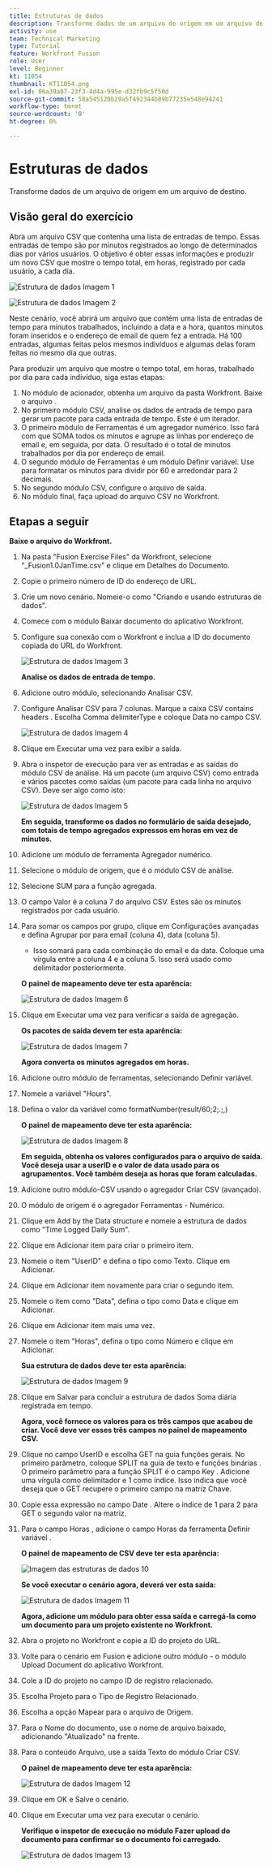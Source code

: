 ```yaml
---
title: Estruturas de dados
description: Transforme dados de um arquivo de origem em um arquivo de destino. (Deve ter entre 60 e 160 caracteres, mas tem 58 caracteres)
activity: use
team: Technical Marketing
type: Tutorial
feature: Workfront Fusion
role: User
level: Beginner
kt: 11054
thumbnail: KT11054.png
exl-id: 06a39a87-23f3-4d4a-995e-d32fb9c5f50d
source-git-commit: 58a545120b29a5f492344b89b77235e548e94241
workflow-type: tm+mt
source-wordcount: '0'
ht-degree: 0%

---
```


# Estruturas de dados

Transforme dados de um arquivo de origem em um arquivo de destino.

## Visão geral do exercício

Abra um arquivo CSV que contenha uma lista de entradas de tempo. Essas entradas de tempo são por minutos registrados ao longo de determinados dias por vários usuários. O objetivo é obter essas informações e produzir um novo CSV que mostre o tempo total, em horas, registrado por cada usuário, a cada dia.

![Estrutura de dados Imagem 1](../12-exercises/assets/data-structures-walkthrough-1.png)

![Estrutura de dados Imagem 2](../12-exercises/assets/data-structures-walkthrough-2.png)


Neste cenário, você abrirá um arquivo que contém uma lista de entradas de tempo para minutos trabalhados, incluindo a data e a hora, quantos minutos foram inseridos e o endereço de email de quem fez a entrada. Há 100 entradas, algumas feitas pelos mesmos indivíduos e algumas delas foram feitas no mesmo dia que outras.

Para produzir um arquivo que mostre o tempo total, em horas, trabalhado por dia para cada indivíduo, siga estas etapas:

1. No módulo de acionador, obtenha um arquivo da pasta Workfront. Baixe o arquivo .
1. No primeiro módulo CSV, analise os dados de entrada de tempo para gerar um pacote para cada entrada de tempo. Este é um iterador.
1. O primeiro módulo de Ferramentas é um agregador numérico. Isso fará com que SOMA todos os minutos e agrupe as linhas por endereço de email e, em seguida, por data. O resultado é o total de minutos trabalhados por dia por endereço de email.
1. O segundo módulo de Ferramentas é um módulo Definir variável. Use para formatar os minutos para dividir por 60 e arredondar para 2 decimais.
1. No segundo módulo CSV, configure o arquivo de saída.
1. No módulo final, faça upload do arquivo CSV no Workfront.

## Etapas a seguir

**Baixe o arquivo do Workfront.**

1. Na pasta &quot;Fusion Exercise Files&quot; da Workfront, selecione &quot;_Fusion1.0JanTime.csv&quot; e clique em Detalhes do Documento.
1. Copie o primeiro número de ID do endereço de URL.
1. Crie um novo cenário. Nomeie-o como &quot;Criando e usando estruturas de dados&quot;.
1. Comece com o módulo Baixar documento do aplicativo Workfront.
1. Configure sua conexão com o Workfront e inclua a ID do documento copiada do URL do Workfront.

   ![Estrutura de dados Imagem 3](../12-exercises/assets/data-structures-walkthrough-3.png)

   **Analise os dados de entrada de tempo.**

1. Adicione outro módulo, selecionando Analisar CSV.
1. Configure Analisar CSV para 7 colunas. Marque a caixa CSV contains headers . Escolha Comma delimiterType e coloque Data no campo CSV.

   ![Estrutura de dados Imagem 4](../12-exercises/assets/data-structures-walkthrough-4.png)

1. Clique em Executar uma vez para exibir a saída.
1. Abra o inspetor de execução para ver as entradas e as saídas do módulo CSV de análise. Há um pacote (um arquivo CSV) como entrada e vários pacotes como saídas (um pacote para cada linha no arquivo CSV). Deve ser algo como isto:

   ![Estrutura de dados Imagem 5](../12-exercises/assets/data-structures-walkthrough-5.png)

   **Em seguida, transforme os dados no formulário de saída desejado, com totais de tempo agregados expressos em horas em vez de minutos.**

1. Adicione um módulo de ferramenta Agregador numérico.
1. Selecione o módulo de origem, que é o módulo CSV de análise.
1. Selecione SUM para a função agregada.
1. O campo Valor é a coluna 7 do arquivo CSV. Estes são os minutos registrados por cada usuário.
1. Para somar os campos por grupo, clique em Configurações avançadas e defina Agrupar por para email (coluna 4), data (coluna 5).

   + Isso somará para cada combinação do email e da data. Coloque uma vírgula entre a coluna 4 e a coluna 5. Isso será usado como delimitador posteriormente.

   **O painel de mapeamento deve ter esta aparência:**

   ![Estrutura de dados Imagem 6](../12-exercises/assets/data-structures-walkthrough-6.png)

1. Clique em Executar uma vez para verificar a saída de agregação.

   **Os pacotes de saída devem ter esta aparência:**

   ![Estrutura de dados Imagem 7](../12-exercises/assets/data-structures-walkthrough-7.png)

   **Agora converta os minutos agregados em horas.**

1. Adicione outro módulo de ferramentas, selecionando Definir variável.
1. Nomeie a variável &quot;Hours&quot;.
1. Defina o valor da variável como formatNumber(result/60;2;.;,)

   **O painel de mapeamento deve ter esta aparência:**

   ![Estrutura de dados Imagem 8](../12-exercises/assets/data-structures-walkthrough-8.png)

   **Em seguida, obtenha os valores configurados para o arquivo de saída. Você deseja usar a userID e o valor de data usado para os agrupamentos. Você também deseja as horas que foram calculadas.**

1. Adicione outro módulo-CSV usando o agregador Criar CSV (avançado).
1. O módulo de origem é o agregador Ferramentas - Numérico.
1. Clique em Add by the Data structure e nomeie a estrutura de dados como &quot;Time Logged Daily Sum&quot;.
1. Clique em Adicionar item para criar o primeiro item.
1. Nomeie o item &quot;UserID&quot; e defina o tipo como Texto. Clique em Adicionar.
1. Clique em Adicionar item novamente para criar o segundo item.
1. Nomeie o item como &quot;Data&quot;, defina o tipo como Data e clique em Adicionar.
1. Clique em Adicionar item mais uma vez.
1. Nomeie o item &quot;Horas&quot;, defina o tipo como Número e clique em Adicionar.

   **Sua estrutura de dados deve ter esta aparência:**

   ![Estrutura de dados Imagem 9](../12-exercises/assets/data-structures-walkthrough-9.png)

1. Clique em Salvar para concluir a estrutura de dados Soma diária registrada em tempo.

   **Agora, você fornece os valores para os três campos que acabou de criar. Você deve ver esses três campos no painel de mapeamento CSV.**

1. Clique no campo UserID e escolha GET na guia funções gerais. No primeiro parâmetro, coloque SPLIT na guia de texto e funções binárias . O primeiro parâmetro para a função SPLIT é o campo Key . Adicione uma vírgula como delimitador e 1 como índice. Isso indica que você deseja que o GET recupere o primeiro campo na matriz Chave.
1. Copie essa expressão no campo Date . Altere o índice de 1 para 2 para GET o segundo valor na matriz.
1. Para o campo Horas , adicione o campo Horas da ferramenta Definir variável .

   **O painel de mapeamento de CSV deve ter esta aparência:**

   ![Imagem das estruturas de dados 10](../12-exercises/assets/data-structures-walkthrough-10.png)

   **Se você executar o cenário agora, deverá ver esta saída:**

   ![Estrutura de dados Imagem 11](../12-exercises/assets/data-structures-walkthrough-11.png)

   **Agora, adicione um módulo para obter essa saída e carregá-la como um documento para um projeto existente no Workfront.**

1. Abra o projeto no Workfront e copie a ID do projeto do URL.
1. Volte para o cenário em Fusion e adicione outro módulo - o módulo Upload Document do aplicativo Workfront.
1. Cole a ID do projeto no campo ID de registro relacionado.
1. Escolha Projeto para o Tipo de Registro Relacionado.
1. Escolha a opção Mapear para o arquivo de Origem.
1. Para o Nome do documento, use o nome de arquivo baixado, adicionando &quot;Atualizado&quot; na frente.
1. Para o conteúdo Arquivo, use a saída Texto do módulo Criar CSV.

   **O painel de mapeamento deve ter esta aparência:**

   ![Estrutura de dados Imagem 12](../12-exercises/assets/data-structures-walkthrough-12.png)

1. Clique em OK e Salve o cenário.
1. Clique em Executar uma vez para executar o cenário.

   **Verifique o inspetor de execução no módulo Fazer upload do documento para confirmar se o documento foi carregado.**

   ![Estrutura de dados Imagem 13](../12-exercises/assets/data-structures-walkthrough-13.png)
